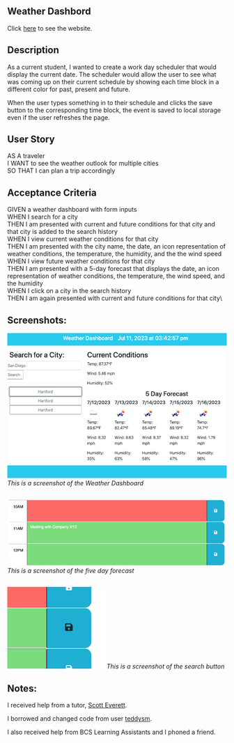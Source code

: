 ## Weather Dashbord

Click [here](https://jenstem.github.io/work-day-scheduler/) to see the website.

## Description

As a current student, I wanted to create a work day scheduler that would display the current date.  The scheduler would allow the user to see what was coming up on their current schedule by showing each time block in a different color for past, present and future.

When the user types something in to their schedule and clicks the save button to the corresponding time block, the event is saved to local storage even if the user refreshes the page.

## User Story

AS A traveler\
I WANT to see the weather outlook for multiple cities\
SO THAT I can plan a trip accordingly

## Acceptance Criteria

GIVEN a weather dashboard with form inputs\
WHEN I search for a city\
THEN I am presented with current and future conditions for that city and that city is added to the search history\
WHEN I view current weather conditions for that city\
THEN I am presented with the city name, the date, an icon representation of weather conditions, the temperature, the humidity, and the the wind speed\
WHEN I view future weather conditions for that city\
THEN I am presented with a 5-day forecast that displays the date, an icon representation of weather conditions, the temperature, the wind speed, and the humidity\
WHEN I click on a city in the search history\
THEN I am again presented with current and future conditions for that city\

## Screenshots:

![](https://github.com/jenstem/weather-dashboard/blob/main/assets/weather.png)
*This is a screenshot of the Weather Dashboard*
##

![](https://github.com/jenstem/work-day-scheduler/blob/main/Assets/meeting.png)
*This is a screenshot of the five day forecast*
##

![](https://github.com/jenstem/work-day-scheduler/blob/main/Assets/savebutton.png)
*This is a screenshot of the search button*
##

## Notes:

I received help from a tutor, [Scott Everett](https://calendly.com/fsf-tutor-team/scott-everett?month=2023-06).

I borrowed and changed code from user [teddysm](https://github.com/teddysm/WeatherDashboard).

I also received help from BCS Learning Assistants and I phoned a friend.